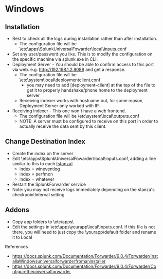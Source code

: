 # Windows

## Installation
- Best to check all the logs during installation rather than after installation.
  - The configuration file will be \etc\apps\SplunkUniversalFowarder\local\inputs.conf
- Set any user/password you like. This is to modify the configuration on the specific machine via splunk.exe in CLI.
- Deployment Server - You should be able to confirm access to this port via web. e.g. http://192.168.1.2:8089 and get a response. 
  - The configuration file will be \etc\system\local\deploymentclient.conf
    - you may need to add [deployment-client] at the top of the file to get it to properly handshake/phone home to the deployment server
  - Receiving indexer works with hostname but, for some reason, Deployment Server only worked with IP.
- Receiving Indexer - This one won't have a web frontend. 
  - The configuration file will be \etc\system\local\outputs.conf
  - NOTE: A server must be configured to receive on this port in order to actually receive the data sent by this client.

## Change Destination Index
- Create the index on the server
- Edit \etc\apps\SplunkUniversalFowarder\local\inputs.conf, adding a line similar to this to each [\[stanza\]](https://docs.splunk.com/Splexicon:Stanza)
  - index = wineventlog
  - index = perfmon
  - index = whatever
- Restart the SplunkForwarder service
- Note: you may not receive logs immediately depending on the stanza's checkpointInterval setting

## Addons
- Copy app folders to \etc\apps\
- Edit the settings in \etc\apps\yourapp\local\inputs.conf. If this file is not there, you will need to just copy the \yourapp\default folder and rename it to Local

References
- https://docs.splunk.com/Documentation/Forwarder/9.0.4/Forwarder/InstallaWindowsuniversalforwarderfromaninstaller
- https://docs.splunk.com/Documentation/Forwarder/9.0.4/Forwarder/Configuretheuniversalforwarder
 
